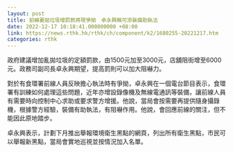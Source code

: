 ```yaml
---
layout: post
title: 前線憂拋垃圾增罰款將現爭拗　卓永興稱可添裝備助執法
date: 2022-12-17 10:18:41.000000000 +08:00
link: https://news.rthk.hk/rthk/ch/component/k2/1680255-20221217.htm
categories: rthk
---
```


政府建議增加亂拋垃圾的定額罰款，由1500元加至3000元，店舖阻街增至6000元。政務司副司長卓永興期望，提高罰則可以加大阻嚇力。

對於有食環署前線人員反映擔心執法時有爭拗，卓永興在一個電台節目表示，食環署有訓練如何處理這些問題，近年亦增設錄像機及無線電通訊等裝備，讓前線人員有需要時向控制中心求助或要求警方增援。他說，當局會按需要再提供隨身攝錄機，根據警方經驗，裝備有助執法，有阻嚇作用。他說，會回應前線的關注，但不能因此原地踏步。

卓永興表示，計劃下月推出舉報環境衛生黑點的網頁，列出所有衛生黑點，市民可以舉報新黑點，當局會實地巡視並按情況加入名單。
